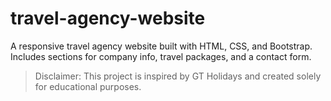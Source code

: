 # travel-agency-website
A responsive travel agency website built with HTML, CSS, and Bootstrap. Includes sections for company info, travel packages, and a contact form.  
> Disclaimer: This project is inspired by GT Holidays and created solely for educational purposes. 
